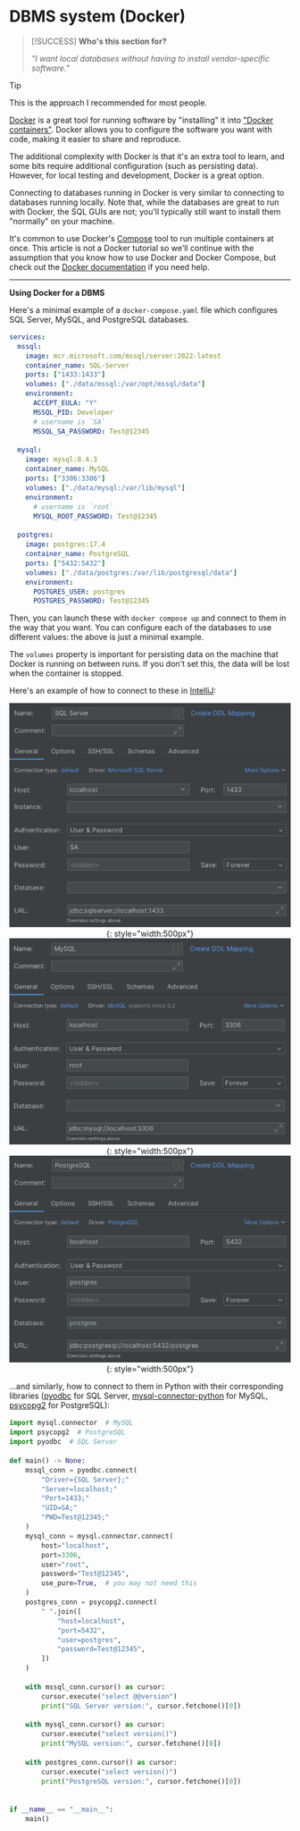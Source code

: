 # DBMS system (Docker)

> [!SUCCESS] **Who's this section for?**
>
> _"I want local databases without having to install vendor-specific software."_

> [!TIP]
>
> This is the approach I recommended for most people.

[Docker](https://www.docker.com/) is a great tool for running software by "installing" it into ["Docker containers"](https://www.docker.com/resources/what-container/). Docker allows you to configure the software you want with code, making it easier to share and reproduce.

The additional complexity with Docker is that it's an extra tool to learn, and some bits require additional configuration (such as persisting data). However, for local testing and development, Docker is a great option.

Connecting to databases running in Docker is very similar to connecting to databases running locally. Note that, while the databases are great to run with Docker, the SQL GUIs are not; you'll typically still want to install them "normally" on your machine.

It's common to use Docker's [Compose](https://docs.docker.com/compose/) tool to run multiple containers at once. This article is not a Docker tutorial so we'll continue with the assumption that you know how to use Docker and Docker Compose, but check out the [Docker documentation](https://docs.docker.com/get-started/) if you need help.

---

**Using Docker for a DBMS**

Here's a minimal example of a `docker-compose.yaml` file which configures SQL Server, MySQL, and PostgreSQL databases.

```yaml
services:
  mssql:
    image: mcr.microsoft.com/mssql/server:2022-latest
    container_name: SQL-Server
    ports: ["1433:1433"]
    volumes: ["./data/mssql:/var/opt/mssql/data"]
    environment:
      ACCEPT_EULA: "Y"
      MSSQL_PID: Developer
      # username is `SA`
      MSSQL_SA_PASSWORD: Test@12345

  mysql:
    image: mysql:8.4.3
    container_name: MySQL
    ports: ["3306:3306"]
    volumes: ["./data/mysql:/var/lib/mysql"]
    environment:
      # username is `root`
      MYSQL_ROOT_PASSWORD: Test@12345

  postgres:
    image: postgres:17.4
    container_name: PostgreSQL
    ports: ["5432:5432"]
    volumes: ["./data/postgres:/var/lib/postgresql/data"]
    environment:
      POSTGRES_USER: postgres
      POSTGRES_PASSWORD: Test@12345
```

Then, you can launch these with `docker compose up` and connect to them in the way that you want. You can configure each of the databases to use different values: the above is just a minimal example.

The `volumes` property is important for persisting data on the machine that Docker is running on between runs. If you don't set this, the data will be lost when the container is stopped.

Here's an example of how to connect to these in [IntelliJ](https://www.jetbrains.com/):

<center>

![sql-server-docker-intellij.png](./resources/sql-server-docker-intellij.png){: style="width:500px"}
![mysql-docker-intellij.png](./resources/mysql-docker-intellij.png){: style="width:500px"}
![postgres-docker-intellij.png](./resources/postgres-docker-intellij.png){: style="width:500px"}

</center>

...and similarly, how to connect to them in Python with their corresponding libraries ([pyodbc](https://learn.microsoft.com/en-us/sql/connect/python/pyodbc/python-sql-driver-pyodbc) for SQL Server, [mysql-connector-python](https://dev.mysql.com/doc/connector-python/en/) for MySQL, [psycopg2](https://www.psycopg.org/docs/) for PostgreSQL):

```python
import mysql.connector  # MySQL
import psycopg2  # PostgreSQL
import pyodbc  # SQL Server

def main() -> None:
    mssql_conn = pyodbc.connect(
        "Driver={SQL Server};"
        "Server=localhost;"
        "Port=1433;"
        "UID=SA;"
        "PWD=Test@12345;"
    )
    mysql_conn = mysql.connector.connect(
        host="localhost",
        port=3306,
        user="root",
        password="Test@12345",
        use_pure=True,  # you may not need this
    )
    postgres_conn = psycopg2.connect(
        " ".join([
            "host=localhost",
            "port=5432",
            "user=postgres",
            "password=Test@12345",
        ])
    )

    with mssql_conn.cursor() as cursor:
        cursor.execute("select @@version")
        print("SQL Server version:", cursor.fetchone()[0])

    with mysql_conn.cursor() as cursor:
        cursor.execute("select version()")
        print("MySQL version:", cursor.fetchone()[0])

    with postgres_conn.cursor() as cursor:
        cursor.execute("select version()")
        print("PostgreSQL version:", cursor.fetchone()[0])


if __name__ == "__main__":
    main()
```
